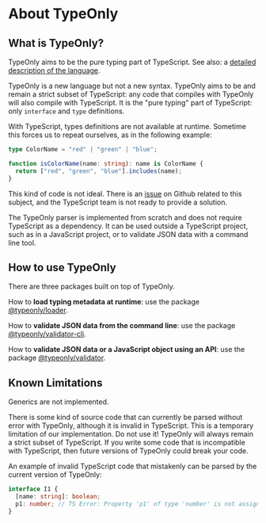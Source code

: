 # About TypeOnly

## What is TypeOnly?

TypeOnly aims to be the pure typing part of TypeScript. See also: a [detailed description of the language](https://github.com/paleo/typeonly/blob/master/typeonly/typeonly-language.md).

TypeOnly is a new language but not a new syntax. TypeOnly aims to be and remain a strict subset of TypeScript: any code that compiles with TypeOnly will also compile with TypeScript. It is the "pure typing" part of TypeScript: only `interface` and `type` definitions.

With TypeScript, types definitions are not available at runtime. Sometime this forces us to repeat ourselves, as in the following example:

```ts
type ColorName = "red" | "green" | "blue";

function isColorName(name: string): name is ColorName {
  return ["red", "green", "blue"].includes(name);
}
```

This kind of code is not ideal. There is an [issue](https://github.com/microsoft/TypeScript/issues/3628) on Github related to this subject, and the TypeScript team is not ready to provide a solution.

The TypeOnly parser is implemented from scratch and does not require TypeScript as a dependency. It can be used outside a TypeScript project, such as in a JavaScript project, or to validate JSON data with a command line tool.

## How to use TypeOnly

There are three packages built on top of TypeOnly.

How to **load typing metadata at runtime**: use the package [@typeonly/loader](https://github.com/paleo/typeonly/tree/master/packages/loader).

How to **validate JSON data from the command line**: use the package [@typeonly/validator-cli](https://github.com/paleo/typeonly/tree/master/packages/validator-cli).

How to **validate JSON data or a JavaScript object using an API**: use the package [@typeonly/validator](https://github.com/paleo/typeonly/tree/master/packages/validator).

## Known Limitations

Generics are not implemented.

There is some kind of source code that can currently be parsed without error with TypeOnly, although it is invalid in TypeScript. This is a temporary limitation of our implementation. Do not use it! TypeOnly will always remain a strict subset of TypeScript. If you write some code that is incompatible with TypeScript, then future versions of TypeOnly could break your code.

An example of invalid TypeScript code that mistakenly can be parsed by the current version of TypeOnly:

```ts
interface I1 {
  [name: string]: boolean;
  p1: number; // TS Error: Property 'p1' of type 'number' is not assignable to string index type 'boolean'.
}
```
